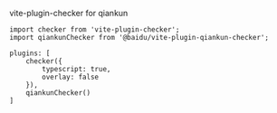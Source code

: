 vite-plugin-checker for qiankun

```
import checker from 'vite-plugin-checker';
import qiankunChecker from '@baidu/vite-plugin-qiankun-checker';

plugins: [
    checker({
        typescript: true,
        overlay: false
    }),
    qiankunChecker()
]
```
